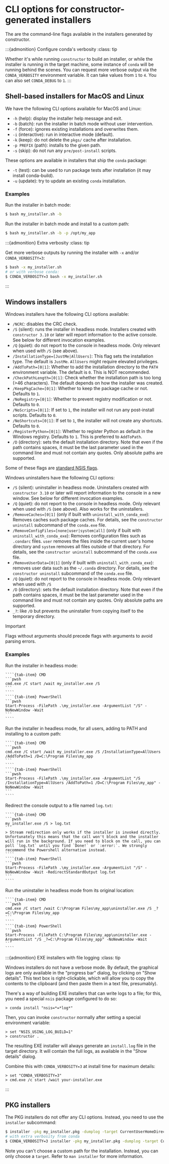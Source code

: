 # CLI options for constructor-generated installers

The are the command-line flags available in the installers generated by constructor.

:::{admonition} Configure conda's verbosity
:class: tip

Whether it's while running `constructor` to build an installer, or while the installer is running in the target machine, some instance of `conda` will be running behind the scenes. You can request more verbose output via the `CONDA_VERBOSITY` environment variable. It can take values from `1` to `4`. You can also set `CONDA_DEBUG` to `1`.
:::

## Shell-based installers for MacOS and Linux

We have the following CLI options available for MacOS and Linux:

- `-h` (help): display the installer help message and exit.
- `-b` (batch): run the installer in batch mode without user intervention.
- `-f` (force): ignores existing installations and overwrites them.
- `-i` (interactive): run in interactive mode (default).
- `-k` (keep): do not delete the `pkgs/` cache after installation.
- `-p PREFIX` (path): installs to the given path.
- `-s` (skip): do not run any `pre/post-install` scripts.

These options are available in installers that ship the `conda` package:

- `-t` (test): can be used to run package tests after installation (it may install conda-build).
- `-u` (update): try to update an existing `conda` installation.

### Examples

Run the installer in batch mode:

```bash
$ bash my_installer.sh -b
```
Run the installer in batch mode and install to a custom path:

```bash
$ bash my_installer.sh -b -p /opt/my_app
```

:::{admonition} Extra verbosity
:class: tip

Get more verbose outputs by running the installer with `-x` and/or `CONDA_VERBOSITY=3`:

```bash
$ bash -x my_installer.sh
# or with verbose conda:
$ CONDA_VERBOSITY=3 bash -x my_installer.sh
```
:::

## Windows installers

Windows installers have the following CLI options available:

- `/NCRC`: disables the CRC check.
- `/S` (silent): runs the installer in headless mode. Installers created with `constructor 3.10` or
   later will report information to the active console. See below for different invocation examples.
- `/Q` (quiet): do not report to the console in headless mode. Only relevant when used with `/S`
  (see above).
- `/InstallationType=[JustMe|AllUsers]`: This flag sets the installation type. The default is
  `JustMe`. `AllUsers` might require elevated privileges.
- `/AddToPath=[0|1]`: Whether to add the installation directory to the `PATH` environment
  variable. The default is `0`. This is NOT recommended.
- `/CheckPathLength=[0|1]`: Check whether the installation path is too long (>46
  characters). The default depends on how the installer was created.
- `/KeepPkgCache=[0|1]`: Whether to keep the package cache or not. Defaults to `1`.
- `/NoRegistry=[0|1]`: Whether to prevent registry modification or not. Defaults to `0`.
- `/NoScripts=[0|1]`: If set to `1`, the installer will not run any post-install scripts. Defaults
  to `0`.
- `/NoShortcuts=[0|1]`: If set to `1`, the installer will not create any shortcuts. Defaults to
  `0`.
- `/RegisterPython=[0|1]`: Whether to register Python as default in the Windows registry. Defaults
  to `1`. This is preferred to `AddToPath`.
- `/D` (directory): sets the default installation directory. Note that even if the path contains
  spaces, it must be the last parameter used in the command line and must not contain any quotes.
  Only absolute paths are supported.

Some of these flags are [standard NSIS flags](https://nsis.sourceforge.io/Docs/Chapter3.html#installerusage).

Windows uninstallers have the following CLI options:

- `/S` (silent): uninstaller in headless mode. Uninstallers created with `constructor 3.10` or
  later will report information to the console in a new window.
  See below for different invocation examples.
- `/Q` (quiet): do not report to the console in headless mode. Only relevant when used with `/S`
  (see above). Also works for the uninstallers.
- `/RemoveCaches=[0|1]` (only if built with `uninstall_with_conda_exe`):
   Removes caches such package caches.
   For details, see the `constructor uninstall` subcommand of the `conda.exe` file.
- `/RemoveConfigFiles=[none|user|system|all]` (only if built with `uninstall_with_conda_exe`):
  Removes configuration files such as `.condarc` files. `user` removes the files inside the
  current user's home directory and `system` removes all files outside of that directory.
  For details, see the `constructor uninstall` subcommand of the `conda.exe` file.
- `/RemoveUserData=[0|1]` (only if built with `uninstall_with_conda_exe`):
   removes user data such as the `~/.conda` directory.
   For details, see the `constructor uninstall` subcommand of the `conda.exe` file.
- `/Q` (quiet): do not report to the console in headless mode. Only relevant when used with `/S`
- `/D` (directory): sets the default installation directory. Note that even if the path contains
  spaces, it must be the last parameter used in the command line and must not contain any quotes.
  Only absolute paths are supported.
- `_?`: like `/D` but prevents the uninstaller from copying itself to the temporary directory.

> [!IMPORTANT]
> Flags without arguments should precede flags with arguments to avoid parsing errors.

### Examples

Run the installer in headless mode:

`````{tab-set}
````{tab-item} CMD
```pwsh
cmd.exe /C start /wait my_installer.exe /S
```
````
````{tab-item} PowerShell
```pwsh
Start-Process -FilePath .\my_installer.exe -ArgumentList "/S" -NoNewWindow -Wait
```
````
`````

Run the installer in headless mode, for all users, adding to PATH and installing to a custom path:


`````{tab-set}
````{tab-item} CMD
```pwsh
cmd.exe /C start /wait my_installer.exe /S /InstallationType=AllUsers /AddToPath=1 /D=C:\Program Files\my_app
```
````
````{tab-item} PowerShell
```pwsh
Start-Process -FilePath .\my_installer.exe -ArgumentList "/S /InstallationType=AllUsers /AddToPath=1 /D=C:\Program Files\my_app" -NoNewWindow -Wait
```
````
`````

Redirect the console output to a file named `log.txt`:


`````{tab-set}
````{tab-item} CMD
```pwsh
my_installer.exe /S > log.txt
```
> Stream redirection only works if the installer is invoked directly. Unfortunately this means that the call won't block and the installer will run in the background. If you need to block on the call, you can poll `log.txt` until you find `Done!` or `:error:`. We strongly recommend the Powershell alternative instead.
````
````{tab-item} PowerShell
```pwsh
Start-Process -FilePath .\my_installer.exe -ArgumentList "/S" -NoNewWindow -Wait -RedirectStandardOutput log.txt
```
````
`````

Run the uninstaller in headless mode from its original location:

`````{tab-set}
````{tab-item} CMD
```pwsh
cmd.exe /C start /wait C:\Program Files\my_app\uninstaller.exe /S _?=C:\Program Files\my_app
```
````
````{tab-item} PowerShell
```pwsh
Start-Process -FilePath C:\Program Files\my_app\uninstaller.exe -ArgumentList "/S _?=C:\Program Files\my_app" -NoNewWindow -Wait
```
````
`````

:::{admonition} EXE installers with file logging
:class: tip

Windows installers do not have a verbose mode. By default, the graphical logs are only available in the "progress bar" dialog, by clicking on "Show details". This text box is right-clickable, which will allow you to copy the contents to the clipboard (and then paste them in a text file, presumably).

There's a way of building EXE installers that can write logs to a file; for this, you need a special `nsis` package configured to do so:

```batch
> conda install "nsis=*=*log*"
```

Then, you can invoke `constructor` normally after setting a special environment variable:

```batch
> set "NSIS_USING_LOG_BUILD=1"
> constructor .
```

The resulting EXE installer will always generate an `install.log` file in the target directory.
It will contain the full logs, as available in the "Show details" dialog.

Combine this with `CONDA_VERBOSITY=3` at install time for maximum details:


```batch
> set "CONDA_VERBOSITY=3"
> cmd.exe /c start /wait your-installer.exe
```
:::

## PKG installers

The PKG installers do not offer any CLI options. Instead, you need to use the `installer`
subcommand:

```bash
$ installer -pkg my_installer.pkg -dumplog -target CurrentUserHomeDirectory
# with extra verbosity from conda
$ CONDA_VERBOSITY=3 installer -pkg my_installer.pkg -dumplog -target CurrentUserHomeDirectory
```

Note you can't choose a custom path for the installation. Instead, you can only choose a `target`.
Refer to `man installer` for more information.

